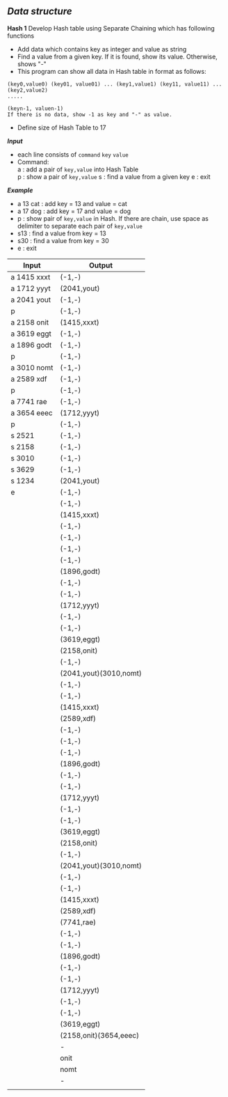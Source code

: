 ***Data structure***
-
**Hash 1**
Develop Hash table using Separate Chaining which has following functions

 - Add data which contains key as integer and value as string
 - Find a value from a given key. If it is found, show its value. Otherwise, shows "-"
 -   This program can show all data in Hash table in format as follows:
    
    (key0,value0) (key01, value01) ... (key1,value1) (key11, value11) ... (key2,value2)  
    .....
    
    (keyn-1, valuen-1)  
    If there is no data, show -1 as key and "-" as value.
- Define size of Hash Table to 17

***Input***
- each line consists of `command` `key` `value`
- Command:  
    a : add a pair of `key,value` into Hash Table  
    p : show a pair of `key,value`
    s : find a value from a given key 
    e : exit

***Example***
 - a 13 cat : add key = 13 and value = cat  
 - a 17 dog : add key = 17 and value = dog  
 - p : show pair of `key,value` in Hash. If there are chain, use space as delimiter to separate each pair of `key,value `
 - s13 : find a value from key = 13  
- s30 : find a value from key = 30  
- e : exit

| Input | Output |
|---|---|
| a 1415 xxxt|(-1,-)
| a 1712 yyyt|(2041,yout)	
| a 2041 yout|(-1,-)
| p|(-1,-)
| a 2158 onit |(1415,xxxt)
| a 3619 eggt |(-1,-)
| a 1896 godt |(-1,-)
| p|(-1,-)
| a 3010 nomt |(-1,-)
| a 2589 xdf  |(-1,-)
| p  |(-1,-)
| a 7741 rae|(-1,-)
| a 3654 eeec |(1712,yyyt)
| p|(-1,-)
| s 2521|(-1,-)
| s 2158|(-1,-)
| s 3010|(-1,-)
| s 3629|(-1,-)
| s 1234 |(2041,yout)
| e  | (-1,-) 
| | (-1,-)
| | (1415,xxxt)
| | (-1,-)
| | (-1,-)
| | (-1,-)
| | (-1,-)
| | (1896,godt)
| | (-1,-)
| | (-1,-)
| | (1712,yyyt)
| | (-1,-)
| | (-1,-)
| | (3619,eggt)
| | (2158,onit)
| | (-1,-)
| | (2041,yout)(3010,nomt)
| | (-1,-)
| | (-1,-)
| | (1415,xxxt)
| | (2589,xdf)
| | (-1,-)
| | (-1,-)
| | (-1,-)
| | (1896,godt)
| | (-1,-)
| | (-1,-)
| | (1712,yyyt)
| | (-1,-)
| | (-1,-)
| | (3619,eggt)
| | (2158,onit)
| | (-1,-)
| | (2041,yout)(3010,nomt)
| | (-1,-)
| | (-1,-)
| | (1415,xxxt)
| | (2589,xdf)
| | (7741,rae)
| | (-1,-)
| | (-1,-)
| | (1896,godt)
| | (-1,-)
| | (-1,-)
| | (1712,yyyt)
| | (-1,-)
| | (-1,-)
| | (3619,eggt)
| | (2158,onit)(3654,eeec)
| | -
| | onit
| | nomt
| | -
||


